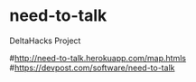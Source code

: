 # need-to-talk
 DeltaHacks Project

#http://need-to-talk.herokuapp.com/map.htmls
#https://devpost.com/software/need-to-talk


